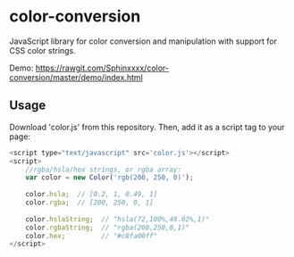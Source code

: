 # color-conversion

JavaScript library for color conversion and manipulation with support for CSS color strings.

Demo: https://rawgit.com/Sphinxxxx/color-conversion/master/demo/index.html

## Usage

Download 'color.js' from this repository. Then, add it as a script tag to your page:
```js
<script type="text/javascript" src='color.js'></script>
<script>
    //rgba/hsla/hex strings, or rgba array:
    var color = new Color('rgb(200, 250, 0)');
    
    color.hsla;  // [0.2, 1, 0.49, 1]
    color.rgba;  // [200, 250, 0, 1]
    
    color.hslaString;  // "hsla(72,100%,49.02%,1)"
    color.rgbaString;  // "rgba(200,250,0,1)"
    color.hex;         // "#c8fa00ff"
</script>
```
